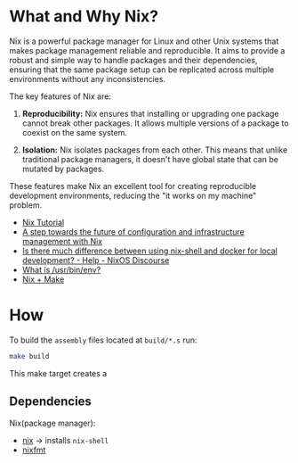 # What and Why Nix?

Nix is a powerful package manager for Linux and other Unix systems that makes package management reliable and reproducible. It aims to provide a robust and simple way to handle packages and their dependencies, ensuring that the same package setup can be replicated across multiple environments without any inconsistencies.

The key features of Nix are:

1. **Reproducibility:** Nix ensures that installing or upgrading one package cannot break other packages. It allows multiple versions of a package to coexist on the same system.

2. **Isolation:** Nix isolates packages from each other. This means that unlike traditional package managers, it doesn't have global state that can be mutated by packages.

These features make Nix an excellent tool for creating reproducible development environments, reducing the "it works on my machine" problem.

- [Nix Tutorial](https://nix.dev/tutorials/)
- [A step towards the future of configuration and infrastructure management with Nix](https://blog.container-solutions.com/step-towards-future-configuration-infrastructure-management-nix)
- [Is there much difference between using nix-shell and docker for local development? - Help - NixOS Discourse](https://discourse.nixos.org/t/is-there-much-difference-between-using-nix-shell-and-docker-for-local-development/807)
- [What is /usr/bin/env?](https://stackoverflow.com/questions/43793040/how-does-usr-bin-env-work-in-a-linux-shebang-line)
- [Nix + Make](https://www.reddit.com/r/NixOS/comments/8hefx5/nixshell_as_interpreter_for_a_makefile/)

# How

To build the `assembly` files located at `build/*.s` run:

```sh
make build
```

This make target creates a 

## Dependencies

Nix(package manager):
- [nix](https://nixos.org/download/) &rarr; installs `nix-shell`
- [nixfmt](https://github.com/NixOS/nixfmt)
